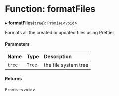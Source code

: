 # Function: formatFiles

▸ **formatFiles**(`tree`): `Promise`\<`void`\>

Formats all the created or updated files using Prettier

#### Parameters

| Name   | Type                                  | Description          |
| :----- | :------------------------------------ | :------------------- |
| `tree` | [`Tree`](../../devkit/documents/Tree) | the file system tree |

#### Returns

`Promise`\<`void`\>

